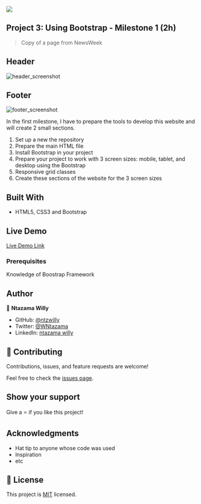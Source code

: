 ![](https://img.shields.io/badge/Microverse-blueviolet)

## Project 3: Using Bootstrap - Milestone 1 (2h)

> Copy of a page from NewsWeek

## Header

![header_screenshot](https://user-images.githubusercontent.com/9049260/106687430-c0613400-65d4-11eb-8139-ce0b4bbd528b.png)

## Footer

![footer_screenshot](https://user-images.githubusercontent.com/9049260/106687524-ef77a580-65d4-11eb-89dc-ea2213e3f5f7.png)

In the first milestone, I have to prepare the tools to develop this website and will create 2 small sections.

1. Set up a new the repository
2. Prepare the main HTML file
3. Install Bootstrap in your project
4. Prepare your project to work with 3 screen sizes: mobile, tablet, and desktop using the Bootstrap 
5. Responsive grid classes
6. Create these sections of the website for the 3 screen sizes

## Built With

- HTML5, CSS3 and Bootstrap

## Live Demo

[Live Demo Link](https://ntzwilly.github.io/newsweek-replica/)


### Prerequisites

Knowledge of Boostrap Framework


## Author

👤 **Ntazama Willy**

- GitHub: [@ntzwilly](https://github.com/ntzwilly)
- Twitter: [@WNtazama](https://twitter.com/WNtazama)
- LinkedIn: [ntazama willy](https://www.linkedin.com/in/ntazama-willy-b676b7aa/)

## 🤝 Contributing

Contributions, issues, and feature requests are welcome!

Feel free to check the [issues page](issues/).

## Show your support

Give a ⭐️ if you like this project!

## Acknowledgments

- Hat tip to anyone whose code was used
- Inspiration
- etc

## 📝 License

This project is [MIT](lic.url) licensed.
